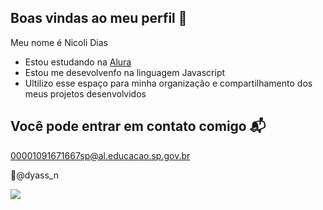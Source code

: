 ## Boas vindas ao meu perfil 🌙


Meu nome é Nicoli Dias

- Estou estudando na [Alura](https://www.alura.com.br)
- Estou me desevolvenfo na linguagem Javascript
- Ultilizo esse espaço para minha organização e compartilhamento dos meus projetos desenvolvidos

## Você pode entrar em contato comigo 📬

00001091671667sp@al.educacao.sp.gov.br 

📱@dyass_n 

![ ](https://media1.tenor.com/m/thG1q1mcJOsAAAAC/lgbtalert.gif)
